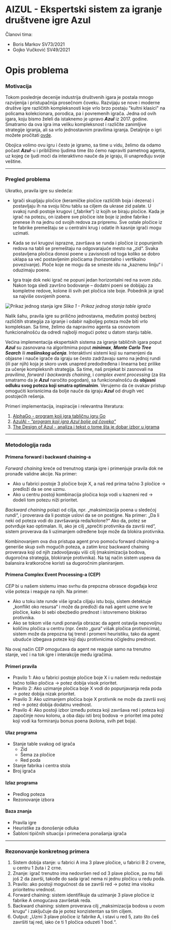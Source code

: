 # AIZUL - Ekspertski sistem za igranje društvene igre Azul

Članovi tima:
- Boris Markov SV73/2021
- Gojko Vučković SV49/2021

# Opis problema

### Motivacija

Tokom poslednje decenije industrija društvenih igara je postala mnogo razvijenija i pristupačnija prosečnom čoveku. Razvijaju se nove i moderne društve igre različitih kompleksnosti koje vrlo brzo postaju "kultni klasici" na policama kolekcionara, porodica, pa i povremenih igrača. Jedna od ovih igara, koju bismo želeli da istaknemo je upravo ***Azul*** iz 2017. godine. Smatramo da ova igra ima veliku kompleksnost i različite zanimljive strategije igranja, ali sa vrlo jednostavnim pravilima igranja. Detaljnije o igri možete pročitati [ovde](https://en.wikipedia.org/wiki/Azul_(board_game)).

Obojica volimo ovu igru i često je igramo, sa time u vidu, želimo da odamo počast ***Azul***-u i približimo ljudima time što ćemo napraviti pametnog agenta, uz kojeg će ljudi moći da interaktivno nauče da je igraju, ili unapređuju svoje veštine.

- - -
### Pregled problema

Ukratko, pravila igre su sledeća:

- Igrači skupljaju pločice (keramičke pločice različitih boja i dezena) i postavljaju ih na svoju ličnu tablu sa ciljem da ukrase zid palate. U svakoj rundi postoje krugovi („fabrike“) iz kojih se biraju pločice. Kada je igrač na potezu, on izabere sve pločice iste boje iz jedne fabrike i prenese ih na jednu od svojih redova za pripremu. Sve ostale pločice iz te fabrike premeštaju se u centralni krug i odatle ih kasnije igrači mogu uzimati.

- Kada se svi krugovi isprazne, završava se runda i pločice iz popunjenih redova na tabli se premeštaju na odgovarajuće mesto na „zid“. Svaka postavljena pločica donosi poene u zavisnosti od toga koliko se dobro uklapa sa već postavljenim pločicama (horizontalno i vertikalno povezivanje). Ploče koje ne mogu da se smeste idu na „kaznenu liniju“ i oduzimaju poene.

- Igra traje dok neki igrač ne popuni jedan horizontalni red na svom zidu. Nakon toga sledi završno bodovanje – dodatni poeni se dobijaju za kompletne redove, kolone ili svih pet pločica iste boje. Pobednik je igrač sa najviše osvojenih poena.

![Prikaz jednog stanja igre](slika1.png)
*Slika 1 - Prikaz jednog stanja table igrača*

Nalik šahu, pravila igre su prilično jednostavna, međutim postoji bezbroj različitih strategija za igranje i odabir najboljeg poteza može biti vrlo kompleksan. Sa time, želimo da napravimo agenta sa osnovnom funkcionalnošću da odredi najbolji mogući potez u datom stanju table.

Većina implementacija ekspertskih sistema za igranje tabličnih igara poput ***Azul*** su zasnovana na algoritmima poput ***minimax***, ***Monte Carlo Tree Search*** ili ***mašinskog učenja***. Interaktivni sistemi koji su namenjeni da objasne i nauče igrače da igraju se često zadržavaju samo na jednoj rundi (ili par njih) koja je skoro uvek unapred predodređena i linearna bez prilike za učenje kompleksnih strategija. Sa time, naš projekat bi zasnovali na *pravilima*, *forward i backwards chaining*, i *complex event processing* (za šta smatramo da je ***Azul*** naročito pogodan), sa funkcionalnošću da **objasni odluku svog poteza koji smatra optimalnim**. Verujemo da će ovakav pristup omogućiti korisnicima da bolje nauče da igraju ***Azul*** od drugih već postojećih rešenja.

Primeri implementacija, inspiracije i relevantna literatura:
1. [AlphaGo - program koji igra tabličnu igru Go](https://deepmind.google/research/projects/alphago/)
2. [AzulAI - *"program koji igra Azul bolje od čoveka"*](https://domwil.co.uk/posts/azul-ai/#comparison)
3. [The Design of Azul - analiza i tekst o tome šta je dobar izbor u igrama](https://jboger.medium.com/the-design-of-azul-8ab36d21d3a5)

- - -
### Metodologija rada

#### Primena forward i backward chaining-a

*Forward chaining* kreće od trenutnog stanja igre i primenjuje pravila dok ne pronađe validne akcije. Na primer:
- Ako u fabrici postoje 3 pločice boje X, a naš red prima tačno 3 pločice → predloži da se one uzmu.
- Ako u centru postoji kombinacija pločica koja vodi u kazneni red → dodeli tom potezu niži prioritet.

*Backward chaining* polazi od cilja, npr. „maksimizacija poena u sledećoj rundi“, i proverava da li postoje uslovi da se on postigne. Na primer: „Da li neki od poteza vodi do završavanja reda/kolone?“ Ako da, potez se potvrđuje kao optimalan. Ili, ako je cilj „sprečiti protivnika da završi red“, sistem proverava da li uzimanjem određene boje može da blokira protivnika.

Kombinovanjem ova dva pristupa agent prvo pomoću forward chaining-a generiše skup svih mogućih poteza, a zatim kroz backward chaining proverava koji od njih zadovoljavaju viši cilj (maksimizacija bodova, dugoročna strategija, blokiranje protivnika). Na taj način sistem uspeva da balansira kratkoročne koristi sa dugoročnim planiranjem.

#### Primena Complex Event Processing-a (CEP)
*CEP* bi u našem sistemu imao svrhu da prepozna obrasce događaja kroz više poteza i reaguje na njih. Na primer:
- Ako u toku iste runde više igrača ciljaju istu boju, sistem detektuje „konflikt oko resursa“ i može da predloži da naš agent uzme sve te pločice, kako bi sebi obezbedio prednost i istovremeno blokirao protivnika.
- Ako se tokom više rundi ponavlja obrazac da agent ostavlja nepovoljnu količinu pločica u centru (npr. često „gura“ višak pločica protivnicima), sistem može da prepozna taj trend i promeni heuristiku, tako da agent ubuduće izbegava poteze koji daju protivnicima očiglednu prednost.

Na ovaj način CEP omogućava da agent ne reaguje samo na trenutno stanje, već i na tok igre i interakcije među igračima.

#### Primeri pravila

- Pravilo 1: Ako u fabrici postoje pločice boje X i u našem redu nedostaje tačno toliko pločica → potez dobija visok prioritet.
- Pravilo 2: Ako uzimanje pločica boje X vodi do popunjavanja reda poda → potez dobija nizak prioritet.
- Pravilo 3: Ako uzimanjem pločica boje X protivnik ne može da završi svoj red → potez dobija dodatnu vrednost.
- Pravilo 4: Ako postoji izbor između poteza koji završava red i poteza koji započinje novu kolonu, a oba daju isti broj bodova → prioritet ima potez koji vodi ka formiranju bonus poena (kolona, svih pet boja).

#### Ulaz programa
- Stanje table svakog od igrača
	- Zid
	- Šema za pločice
	- Red poda
- Stanje fabrika i centra stola
- Broj igrača
#### Izlaz programa
- Predlog poteza
- Rezonovanje izbora
#### Baza znanja
- Pravila igre
- Heuristike za donošenje odluka
- Šabloni tipičnih situacija i primećena ponašanja igrača
  
- - -
### Rezonovanje konkretnog primera
1. Sistem dobija stanje: u fabrici A ima 3 plave pločice, u fabrici B 2 crvene, u centru 1 žuta i 2 crne.
2. Znanje: igrač trenutno ima nedovršen red od 3 plave pločice, pa mu fali još 2 da završi, takođe do sada igrač nema ni jednu pločicu u redu poda.
3. Pravilo: ako postoji mogućnost da se završi red → potez ima visoku prioritetnu vrednost.
4. Forward chaining: sistem identifikuje da uzimanje 3 plave pločice iz fabrike A omogućava završetak reda.
5. Backward chaining: sistem proverava cilj „maksimizacija bodova u ovom krugu“ i zaključuje da je potez konzistentan sa tim ciljem.
6. Output: „Uzmi 3 plave pločice iz fabrike A, i stavi u red 5, zato što ćeš završiti taj red, iako će ti 1 pločica oduzeti 1 bod.“.
